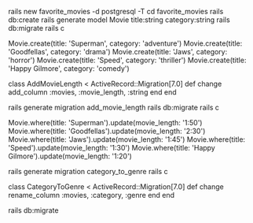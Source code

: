 rails new favorite_movies -d postgresql -T
cd favorite_movies
rails db:create
rails generate model Movie title:string category:string
rails db:migrate
rails c

Movie.create(title: 'Superman', category: 'adventure')
Movie.create(title: 'Goodfellas', category: 'drama')
Movie.create(title: 'Jaws', category: 'horror')
Movie.create(title: 'Speed', category: 'thriller')
Movie.create(title: 'Happy Gilmore', category: 'comedy')
 
class AddMovieLength < ActiveRecord::Migration[7.0]
  def change
    add_column :movies, :movie_length, :string
  end
end

rails generate migration add_movie_length
rails db:migrate
rails c

Movie.where(title: 'Superman').update(movie_length: '1:50')
Movie.where(title: 'Goodfellas').update(movie_length: '2:30')
Movie.where(title: 'Jaws').update(movie_length: '1:45')
Movie.where(title: 'Speed').update(movie_length: '1:30')
Movie.where(title: 'Happy Gilmore').update(movie_length: '1:20')

rails generate migration category_to_genre
rails c

class CategoryToGenre < ActiveRecord::Migration[7.0]
  def change
    rename_column :movies, :category, :genre
  end
end

rails db:migrate